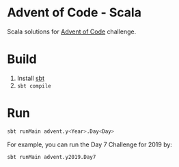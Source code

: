 # Advent of Code - Scala

Scala solutions for [Advent of Code](https://adventofcode.com) challenge.

# Build

1. Install [sbt](https://www.scala-sbt.org/1.x/docs/Setup.html)
2. `sbt compile`

# Run

```bash
sbt runMain advent.y<Year>.Day<Day>
```

For example, you can run the Day 7 Challenge for 2019 by:

```bash
sbt runMain advent.y2019.Day7
```
